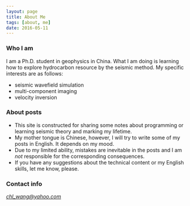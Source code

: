 ```yaml
---
layout: page
title: About Me
tags: [about, me]
date: 2016-05-11
---
```


### Who I am
I am a Ph.D. student in geophysics in China. What I am doing is learning how to explore hydrocarbon
resource by the seismic method. My specific interests are as follows:

+ seismic wavefield simulation
+ multi-component imaging
+ velocity inversion

### About posts
+ This site is constructed for sharing some notes about programming or learning seismic theory and
marking my lifetime.
+ My mother tongue is Chinese, however, I will try to write some of my posts in English. It depends
on my mood.
+ Due to my limited ability, mistakes are inevitable in the posts and I am _not_ responsible for the
corresponding consequences.
+ If you have any suggestions about the technical content or my English skills, let me know, please.

### Contact info
*chl_wang@yahoo.com*
